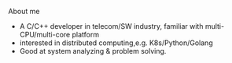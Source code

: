 About me

* A C/C++ developer in telecom/SW industry, familiar with multi-CPU/multi-core platform
* interested in distributed computing,e.g. K8s/Python/Golang
* Good at system analyzing & problem solving.